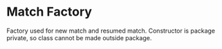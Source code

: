 # Match Factory

Factory used for new match and resumed match. 
Constructor is package private, so class cannot be made outside package.

